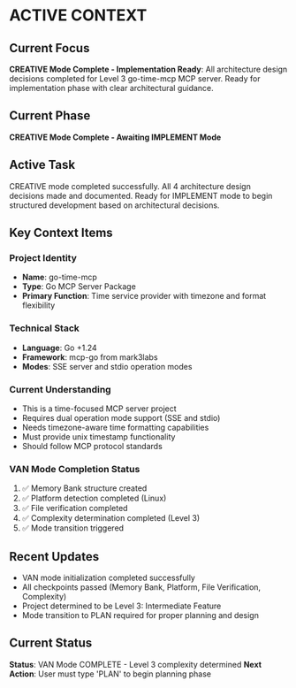 # ACTIVE CONTEXT

## Current Focus
**CREATIVE Mode Complete - Implementation Ready**: All architecture design decisions completed for Level 3 go-time-mcp MCP server. Ready for implementation phase with clear architectural guidance.

## Current Phase
**CREATIVE Mode Complete - Awaiting IMPLEMENT Mode**

## Active Task
CREATIVE mode completed successfully. All 4 architecture design decisions made and documented. Ready for IMPLEMENT mode to begin structured development based on architectural decisions.

## Key Context Items

### Project Identity
- **Name**: go-time-mcp
- **Type**: Go MCP Server Package
- **Primary Function**: Time service provider with timezone and format flexibility

### Technical Stack
- **Language**: Go +1.24
- **Framework**: mcp-go from mark3labs
- **Modes**: SSE server and stdio operation modes

### Current Understanding
- This is a time-focused MCP server project
- Requires dual operation mode support (SSE and stdio)
- Needs timezone-aware time formatting capabilities
- Must provide unix timestamp functionality
- Should follow MCP protocol standards

### VAN Mode Completion Status
1. ✅ Memory Bank structure created
2. ✅ Platform detection completed (Linux)
3. ✅ File verification completed
4. ✅ Complexity determination completed (Level 3)
5. ✅ Mode transition triggered

## Recent Updates
- VAN mode initialization completed successfully
- All checkpoints passed (Memory Bank, Platform, File Verification, Complexity)
- Project determined to be Level 3: Intermediate Feature
- Mode transition to PLAN required for proper planning and design

## Current Status
**Status**: VAN Mode COMPLETE - Level 3 complexity determined
**Next Action**: User must type 'PLAN' to begin planning phase 
